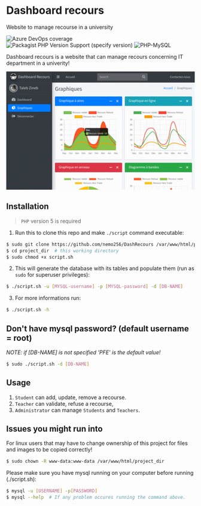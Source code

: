 # Dashboard recours

Website to manage recourse in a university

![Azure DevOps coverage](https://img.shields.io/azure-devops/coverage/swellaby/opensource/12)
![Packagist PHP Version Support (specify version)](https://img.shields.io/packagist/php-v/symfony/symfony/v2.1.4)
![PHP-MySQL](https://img.shields.io/badge/php--mysql-required-yellow)

Dashboard recours is a website that can manage recours concerning IT department in a univerity!

![demo](./Plugins/demo.gif)

## Installation

> `PHP` version 5 is required
1. Run this to clone this repo and make `./script` command executable:
```bash
$ sudo git clone https://github.com/nemo256/DashRecours /var/www/html/project_dir  # for linux users
$ cd project_dir  # this working directory
$ sudo chmod +x script.sh
```
2. This will generate the database with its tables and populate them (run as `sudo` for superuser privileges):
```bash
$ ./script.sh -u [MYSQL-username] -p [MYSQL-password] -d [DB-NAME]
```
3. For more informations run:
```bash
$ ./script.sh -h
```

## Don't have mysql password? (default username = root)

*_NOTE: if [DB-NAME] is not specified 'PFE' is the default value!_*
```bash
$ sudo ./script.sh -d [DB-NAME]
```

## Usage

1. `Student` can add, update, remove a recourse.
2. `Teacher` can validate, refuse a recourse,
3. `Administrator` can manage `Students` and `Teachers`.

## Issues you might run into

For linux users that may have to change ownership of this project for files and images to be copied correctly!
```bash
$ sudo chown -R www-data:www-data /var/www/html/project_dir
```

Please make sure you have mysql running on your computer before running (./script.sh):
```bash
$ mysql -u [USERNAME] -p[PASSWORD]
$ mysql --help  # If any problem occures running the command above.
```
